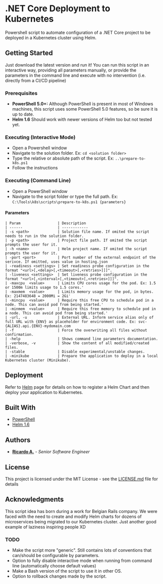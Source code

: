 # .NET Core Deployment to Kubernetes

Powershell script to automate configuration of a .NET Core project to be deployed in a Kubernetes cluster using Helm.

## Getting Started

Just download the latest version and run it!
You can run this script in an interactive way, providing all parameters manually, or provide the parameters in the command line and execute with no intervention (i.e. directly from a CI/CD pipeline)

### Prerequisites

- **PowerShell 5.0+:** Although PowerShell is present in most of Windows machines, this script uses some PowerShell 5.0 features, so be sure it is up to date.
- **Helm 1.6** Should work with newer versions of Helm too but not tested yet.

### Executing (Interactive Mode)

- Open a Powershell window
- Navigate to the solution folder. Ex: `cd <solution folder>`
- Type the relative or absolute path of the script. Ex: `..\prepare-to-k8s.ps1`
- Follow the instructions

### Executing (Command Line)

- Open a PowerShell window
- Navigate to the script folder or type the full path. Ex: `C:\Tools\k8s\scripts\prepare-to-k8s.ps1 {parameters}`

#### Parameters

    | Param                 | Description
    | ------                | ------------
    | -s <path>             | Solution file name. If omited the script needs to run in the solution folder.
    | -p <path>             | Project file path. If omited the script prompts the user for it.
    | -h <name>             | Helm project name. If omited the script prompts the user for it.
    | -port <port>          | Port number of the external endpoint of the serivce. If omitted, uses value in hosting.json
    | -readiness <settings> | Set readiness probe configuration in the format "<url>[,<delay>[,<timeout>[,<retries>]]]".
    | -liveness <settings>  | Set liveness probe configuration in the format "<url>[,<interval>[,<timeout>[,<retries>]]]".
    | -maxcpu  <value>      | Limits CPU cores usage for the pod. Ex: 1.5 or 1500m limits usage to 1.5 cores.'
    | -maxmem  <value>      | Limits memory usage for the pod, in bytes. Ex: 2147483648 = 2000Mi = 2Gi'
    | -mincpu  <value>      | Require this free CPU to schedule pod in a node. This can avoid pod from being started.'
    | -minmem  <value>      | Require this free memory to schedule pod in a node. This can avoid pod from being started.'
    | -url, -u              | External URL. Inform service alias only of full URL with {ENV} as placeholder for environment code. Ex: svc-{ALIAS}.api.{ENV}-mydomain.com
    | -f                    | Force the overwriting all files without confirmation.
    | -help                 | Shows command line parameters documentation.
    | -verbose, -v          | Show the content of all modified/created files.
    | -stable               | Disable experimental/unstable changes.
    | -minikube             | Prepare the application to deploy in a local Kubernetes cluster (Minikube).

## Deployment

Refer to [Helm](https://helm.sh/) page for details on how to register a Helm Chart and then deploy your application to Kubernetes.

## Built With

* [PowerShell](https://github.com/PowerShell/PowerShell)
* [Helm 1.6](https://helm.sh/)

## Authors

* [**Ricardo A.**](https://www.linkedin.com/in/ricardo-alkain/) - *Senior Software Engineer*

## License

This project is licensed under the MIT License - see the [LICENSE.md](LICENSE.md) file for details

## Acknowledgments

This script idea has born during a work for Belgian Rails company. We were faced with the need to create and modify Helm charts for dozens of microservices being migrated to our Kubernetes cluster.
Just another good example of laziness inspiring people XD

### TODO

- Make the script more "generic". Still contains lots of conventions that can/should be configurable by parameters.
- Option to fully disable interactive mode when running from command line (automatically choose default values)
- Make a Bash version of the script to use it in other OS.
- Option to rollback changes made by the script.